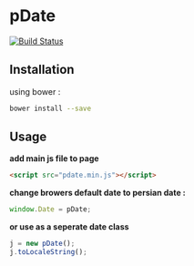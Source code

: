 pDate
=====
[![Build Status](https://travis-ci.org/beygi/pdate.svg?branch=master)](https://travis-ci.org/beygi/pdate)

Installation
-----
using bower :
~~~bash
bower install --save
~~~

Usage
-----
**add main js file to page**
~~~html
<script src="pdate.min.js"></script>
~~~
**change browers default date to persian date :**
~~~js
window.Date = pDate;
~~~

**or use as a seperate date class**
~~~js
j = new pDate();
j.toLocaleString();
~~~
